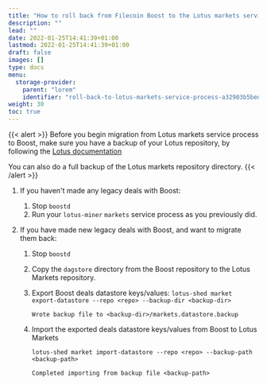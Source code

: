 ```yaml
---
title: "How to roll back from Filecoin Boost to the Lotus markets service"
description: ""
lead: ""
date: 2022-01-25T14:41:39+01:00
lastmod: 2022-01-25T14:41:39+01:00
draft: false
images: []
type: docs
menu:
  storage-provider:
    parent: "lorem"
    identifier: "roll-back-to-lotus-markets-service-process-a32903b5bed6882cef3e99a7a625c856"
weight: 30
toc: true
---
```


<!-- STEF this page probably needs to go away or be updated to explain that Lotus Markets is being deprecated-->
{{< alert  >}}
Before you begin migration from Lotus markets service process to Boost, make sure you have a backup of your Lotus repository, by following the [Lotus documentation](https://lotus.filecoin.io/storage-providers/operate/backup-and-restore/)

You can also do a full backup of the Lotus markets repository directory.
{{< /alert  >}}

1. If you haven't made any legacy deals with Boost:
   1. Stop `boostd`
   2. Run your `lotus-miner` `markets` service process as you previously did.

2. If you have made new legacy deals with Boost, and want to migrate them back:
   1. Stop `boostd`
   2. Copy the `dagstore` directory from the Boost repository to the Lotus Markets repository.
   3. Export Boost deals datastore keys/values:
      `lotus-shed market export-datastore --repo <repo> --backup-dir <backup-dir>`
      
      `Wrote backup file to <backup-dir>/markets.datastore.backup`

   4. Import the exported deals datastore keys/values from Boost to Lotus Markets

      `lotus-shed market import-datastore --repo <repo> --backup-path <backup-path>`
   
      `Completed importing from backup file <backup-path>`
